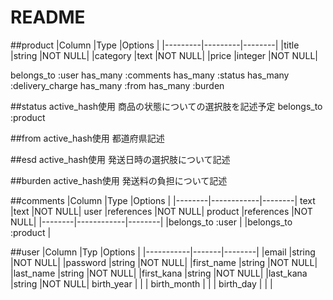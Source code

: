 # README


##product
  |Column   |Type     |Options |
  |---------|---------|--------|
  |title    |string   |NOT NULL|
  |category |text     |NOT NULL|
  |price    |integer  |NOT NULL|

  belongs_to :user
  has_many   :comments
  has_many   :status
  has_many   :delivery_charge
  has_many   :from
  has_many   :burden

##status
active_hash使用
商品の状態についての選択肢を記述予定
belongs_to :product

##from
active_hash使用
都道府県記述


##esd
active_hash使用
発送日時の選択肢について記述


##burden
active_hash使用
発送料の負担について記述

##comments 
|Column  |Type        |Options |
|--------|------------|--------|
text     |text        |NOT NULL|
user     |references  |NOT NULL|
product  |references  |NOT NULL|
|--------|------------|--------|
|belongs_to :user              |
|belongs_to :product           |

##user
|Column     |Typ    |Options |
|-----------|-------|--------|
|email      |string |NOT NULL|
|password   |string |NOT NULL|
|first_name |string |NOT NULL|
|last_name  |string |NOT NULL|
|first_kana |string |NOT NULL|
|last_kana  |string |NOT NULL|
birth_year  |      |         |
birth_month |      |         |
birth_day   |      |         |